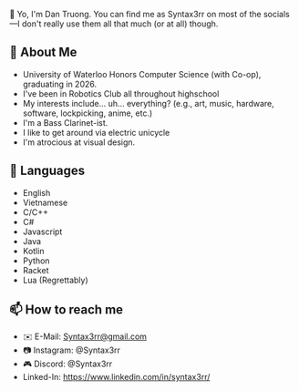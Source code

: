 👋 Yo, I'm Dan Truong. You can find me as Syntax3rr on most of the socials—I don't really use them all that much (or at all) though.

## 📖 About Me
- University of Waterloo Honors Computer Science (with Co-op), graduating in 2026.
- I've been in Robotics Club all throughout highschool
- My interests include... uh... everything? (e.g., art, music, hardware, software, lockpicking, anime, etc.)
- I'm a Bass Clarinet-ist.
- I like to get around via electric unicycle
- I'm atrocious at visual design.

## 💬 Languages
- English
- Vietnamese
- C/C++
- C#
- Javascript
- Java
- Kotlin
- Python
- Racket
- Lua (Regrettably)

<!-- ## 🔭 I’m currently working on
-
- -->

## 📫 How to reach me
- ✉️ E-Mail: Syntax3rr@gmail.com
- 📷 Instagram: @Syntax3rr
- 🎮 Discord: @Syntax3rr
- Linked-In: https://www.linkedin.com/in/syntax3rr/

<!--
## ⚡ Fun fact
- -->
